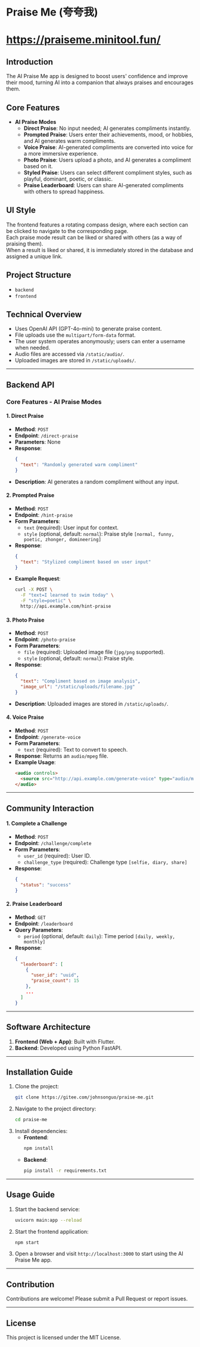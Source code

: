 # Praise Me (夸夸我)

# https://praiseme.minitool.fun/

## Introduction
The AI Praise Me app is designed to boost users' confidence and improve their mood, turning AI into a companion that always praises and encourages them.

## Core Features
- **AI Praise Modes**
  - **Direct Praise**: No input needed; AI generates compliments instantly.
  - **Prompted Praise**: Users enter their achievements, mood, or hobbies, and AI generates warm compliments.
  - **Voice Praise**: AI-generated compliments are converted into voice for a more immersive experience.
  - **Photo Praise**: Users upload a photo, and AI generates a compliment based on it.
  - **Styled Praise**: Users can select different compliment styles, such as playful, dominant, poetic, or classic.
  - **Praise Leaderboard**: Users can share AI-generated compliments with others to spread happiness.

## UI Style
The frontend features a rotating compass design, where each section can be clicked to navigate to the corresponding page.  
Each praise mode result can be liked or shared with others (as a way of praising them).  
When a result is liked or shared, it is immediately stored in the database and assigned a unique link.

## Project Structure
- `backend`
- `frontend`

## Technical Overview
- Uses OpenAI API (GPT-4o-mini) to generate praise content.
- File uploads use the `multipart/form-data` format.
- The user system operates anonymously; users can enter a username when needed.
- Audio files are accessed via `/static/audio/`.
- Uploaded images are stored in `/static/uploads/`.

---

## Backend API

### Core Features - AI Praise Modes

#### 1. Direct Praise
- **Method**: `POST`
- **Endpoint**: `/direct-praise`
- **Parameters**: None
- **Response**:
  ```json
  {
    "text": "Randomly generated warm compliment"
  }
  ```
- **Description**: AI generates a random compliment without any input.

#### 2. Prompted Praise
- **Method**: `POST`
- **Endpoint**: `/hint-praise`
- **Form Parameters**:
  - `text` (required): User input for context.
  - `style` (optional, default: `normal`): Praise style `[normal, funny, poetic, zhonger, domineering]`
- **Response**:
  ```json
  {
    "text": "Stylized compliment based on user input"
  }
  ```
- **Example Request**:
  ```sh
  curl -X POST \
    -F "text=I learned to swim today" \
    -F "style=poetic" \
    http://api.example.com/hint-praise
  ```

#### 3. Photo Praise
- **Method**: `POST`
- **Endpoint**: `/photo-praise`
- **Form Parameters**:
  - `file` (required): Uploaded image file (`jpg/png` supported).
  - `style` (optional, default: `normal`): Praise style.
- **Response**:
  ```json
  {
    "text": "Compliment based on image analysis",
    "image_url": "/static/uploads/filename.jpg"
  }
  ```
- **Description**: Uploaded images are stored in `/static/uploads/`.

#### 4. Voice Praise
- **Method**: `POST`
- **Endpoint**: `/generate-voice`
- **Form Parameters**:
  - `text` (required): Text to convert to speech.
- **Response**: Returns an `audio/mpeg` file.
- **Example Usage**:
  ```html
  <audio controls>
    <source src="http://api.example.com/generate-voice" type="audio/mpeg">
  </audio>
  ```

---

## Community Interaction

#### 1. Complete a Challenge
- **Method**: `POST`
- **Endpoint**: `/challenge/complete`
- **Form Parameters**:
  - `user_id` (required): User ID.
  - `challenge_type` (required): Challenge type `[selfie, diary, share]`
- **Response**:
  ```json
  {
    "status": "success"
  }
  ```

#### 2. Praise Leaderboard
- **Method**: `GET`
- **Endpoint**: `/leaderboard`
- **Query Parameters**:
  - `period` (optional, default: `daily`): Time period `[daily, weekly, monthly]`
- **Response**:
  ```json
  {
    "leaderboard": [
      {
        "user_id": "uuid",
        "praise_count": 15
      },
      ...
    ]
  }
  ```

---

## Software Architecture
1. **Frontend (Web + App)**: Built with Flutter.
2. **Backend**: Developed using Python FastAPI.

---

## Installation Guide
1. Clone the project:  
   ```sh
   git clone https://gitee.com/johnsonguo/praise-me.git
   ```
2. Navigate to the project directory:  
   ```sh
   cd praise-me
   ```
3. Install dependencies:  
   - **Frontend**:  
     ```sh
     npm install
     ```
   - **Backend**:  
     ```sh
     pip install -r requirements.txt
     ```

---

## Usage Guide
1. Start the backend service:  
   ```sh
   uvicorn main:app --reload
   ```
2. Start the frontend application:  
   ```sh
   npm start
   ```
3. Open a browser and visit `http://localhost:3000` to start using the AI Praise Me app.

---

## Contribution
Contributions are welcome! Please submit a Pull Request or report issues.

---

## License
This project is licensed under the MIT License.
